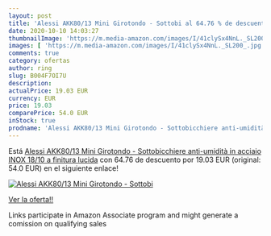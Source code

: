 ```yaml
---
layout: post
title: 'Alessi AKK80/13 Mini Girotondo - Sottobi al 64.76 % de descuento'
date: 2020-10-10 14:03:27
thumbnailImage: 'https://m.media-amazon.com/images/I/41clySx4NnL._SL200_.jpg'
images: [ 'https://m.media-amazon.com/images/I/41clySx4NnL._SL200_.jpg' ]
comments: true
category: ofertas
author: ring
slug: B004F7OI7U
description:
actualPrice: 19.03 EUR
currency: EUR
price: 19.03
comparePrice: 54.0 EUR
inStock: true
prodname: 'Alessi AKK80/13 Mini Girotondo - Sottobicchiere anti-umidità in acciaio INOX 18/10 a finitura lucida'
---
```


Está [Alessi AKK80/13 Mini Girotondo - Sottobicchiere anti-umidità in acciaio INOX 18/10 a finitura lucida](https://www.amazon.it/dp/B004F7OI7U/?tag=tolees00-21) con 64.76 de descuento por 19.03 EUR (original: 54.0 EUR) en el siguiente enlace!

[![Alessi AKK80/13 Mini Girotondo - Sottobi](https://m.media-amazon.com/images/I/41clySx4NnL._SL200_.jpg)](https://www.amazon.it/dp/B004F7OI7U/?tag=tolees00-21)

[Ver la oferta!!](https://www.amazon.it/dp/B004F7OI7U/?tag=tolees00-21)

Links participate in Amazon Associate program and might generate a comission on qualifying sales


